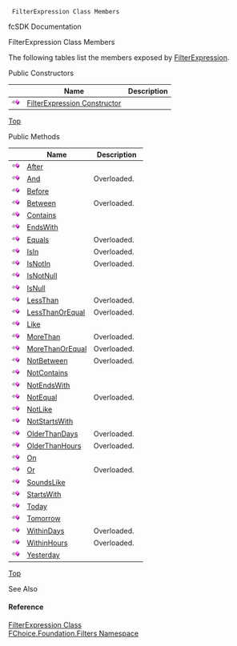 ﻿     FilterExpression Class Members                                                   

fcSDK Documentation

FilterExpression Class Members

The following tables list the members exposed by [FilterExpression](fcSDK~FChoice.Foundation.Filters.FilterExpression.md).

Public Constructors

|   | Name | Description |
| --- | --- | --- |
| ![Public Constructor](dotnetimages/publicConstructor.png) | [FilterExpression Constructor](fcSDK~FChoice.Foundation.Filters.FilterExpression~_ctor.md) |   |

[Top](#top)

Public Methods

|   | Name | Description |
| --- | --- | --- |
| ![Public Method](dotnetimages/publicMethod.png) | [After](fcSDK~FChoice.Foundation.Filters.FilterExpression~After.md) |   |
| ![Public Method](dotnetimages/publicMethod.png) | [And](fcSDK~FChoice.Foundation.Filters.FilterExpression~And.md) | Overloaded.    |
| ![Public Method](dotnetimages/publicMethod.png) | [Before](fcSDK~FChoice.Foundation.Filters.FilterExpression~Before.md) |   |
| ![Public Method](dotnetimages/publicMethod.png) | [Between](fcSDK~FChoice.Foundation.Filters.FilterExpression~Between.md) | Overloaded.    |
| ![Public Method](dotnetimages/publicMethod.png) | [Contains](fcSDK~FChoice.Foundation.Filters.FilterExpression~Contains.md) |   |
| ![Public Method](dotnetimages/publicMethod.png) | [EndsWith](fcSDK~FChoice.Foundation.Filters.FilterExpression~EndsWith.md) |   |
| ![Public Method](dotnetimages/publicMethod.png) | [Equals](fcSDK~FChoice.Foundation.Filters.FilterExpression~Equals.md) | Overloaded.    |
| ![Public Method](dotnetimages/publicMethod.png) | [IsIn](fcSDK~FChoice.Foundation.Filters.FilterExpression~IsIn.md) | Overloaded.    |
| ![Public Method](dotnetimages/publicMethod.png) | [IsNotIn](fcSDK~FChoice.Foundation.Filters.FilterExpression~IsNotIn.md) | Overloaded.    |
| ![Public Method](dotnetimages/publicMethod.png) | [IsNotNull](fcSDK~FChoice.Foundation.Filters.FilterExpression~IsNotNull.md) |   |
| ![Public Method](dotnetimages/publicMethod.png) | [IsNull](fcSDK~FChoice.Foundation.Filters.FilterExpression~IsNull.md) |   |
| ![Public Method](dotnetimages/publicMethod.png) | [LessThan](fcSDK~FChoice.Foundation.Filters.FilterExpression~LessThan.md) | Overloaded.    |
| ![Public Method](dotnetimages/publicMethod.png) | [LessThanOrEqual](fcSDK~FChoice.Foundation.Filters.FilterExpression~LessThanOrEqual.md) | Overloaded.    |
| ![Public Method](dotnetimages/publicMethod.png) | [Like](fcSDK~FChoice.Foundation.Filters.FilterExpression~Like.md) |   |
| ![Public Method](dotnetimages/publicMethod.png) | [MoreThan](fcSDK~FChoice.Foundation.Filters.FilterExpression~MoreThan.md) | Overloaded.    |
| ![Public Method](dotnetimages/publicMethod.png) | [MoreThanOrEqual](fcSDK~FChoice.Foundation.Filters.FilterExpression~MoreThanOrEqual.md) | Overloaded.    |
| ![Public Method](dotnetimages/publicMethod.png) | [NotBetween](fcSDK~FChoice.Foundation.Filters.FilterExpression~NotBetween.md) | Overloaded.    |
| ![Public Method](dotnetimages/publicMethod.png) | [NotContains](fcSDK~FChoice.Foundation.Filters.FilterExpression~NotContains.md) |   |
| ![Public Method](dotnetimages/publicMethod.png) | [NotEndsWith](fcSDK~FChoice.Foundation.Filters.FilterExpression~NotEndsWith.md) |   |
| ![Public Method](dotnetimages/publicMethod.png) | [NotEqual](fcSDK~FChoice.Foundation.Filters.FilterExpression~NotEqual.md) | Overloaded.    |
| ![Public Method](dotnetimages/publicMethod.png) | [NotLike](fcSDK~FChoice.Foundation.Filters.FilterExpression~NotLike.md) |   |
| ![Public Method](dotnetimages/publicMethod.png) | [NotStartsWith](fcSDK~FChoice.Foundation.Filters.FilterExpression~NotStartsWith.md) |   |
| ![Public Method](dotnetimages/publicMethod.png) | [OlderThanDays](fcSDK~FChoice.Foundation.Filters.FilterExpression~OlderThanDays.md) | Overloaded.    |
| ![Public Method](dotnetimages/publicMethod.png) | [OlderThanHours](fcSDK~FChoice.Foundation.Filters.FilterExpression~OlderThanHours.md) | Overloaded.    |
| ![Public Method](dotnetimages/publicMethod.png) | [On](fcSDK~FChoice.Foundation.Filters.FilterExpression~On.md) |   |
| ![Public Method](dotnetimages/publicMethod.png) | [Or](fcSDK~FChoice.Foundation.Filters.FilterExpression~Or.md) | Overloaded.    |
| ![Public Method](dotnetimages/publicMethod.png) | [SoundsLike](fcSDK~FChoice.Foundation.Filters.FilterExpression~SoundsLike.md) |   |
| ![Public Method](dotnetimages/publicMethod.png) | [StartsWith](fcSDK~FChoice.Foundation.Filters.FilterExpression~StartsWith.md) |   |
| ![Public Method](dotnetimages/publicMethod.png) | [Today](fcSDK~FChoice.Foundation.Filters.FilterExpression~Today.md) |   |
| ![Public Method](dotnetimages/publicMethod.png) | [Tomorrow](fcSDK~FChoice.Foundation.Filters.FilterExpression~Tomorrow.md) |   |
| ![Public Method](dotnetimages/publicMethod.png) | [WithinDays](fcSDK~FChoice.Foundation.Filters.FilterExpression~WithinDays.md) | Overloaded.    |
| ![Public Method](dotnetimages/publicMethod.png) | [WithinHours](fcSDK~FChoice.Foundation.Filters.FilterExpression~WithinHours.md) | Overloaded.    |
| ![Public Method](dotnetimages/publicMethod.png) | [Yesterday](fcSDK~FChoice.Foundation.Filters.FilterExpression~Yesterday.md) |   |

[Top](#top)

See Also

#### Reference

[FilterExpression Class](fcSDK~FChoice.Foundation.Filters.FilterExpression.md)  
[FChoice.Foundation.Filters Namespace](fcSDK~FChoice.Foundation.Filters_namespace.md)